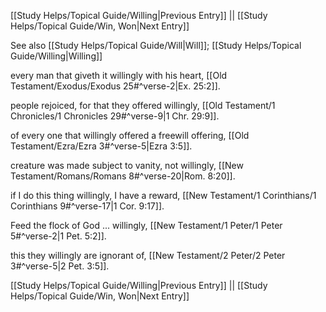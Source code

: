 [[Study Helps/Topical Guide/Willing|Previous Entry]]  ||  [[Study Helps/Topical Guide/Win, Won|Next Entry]]

 See also [[Study Helps/Topical Guide/Will|Will]]; [[Study Helps/Topical Guide/Willing|Willing]]

 every man that giveth it willingly with his heart, [[Old Testament/Exodus/Exodus 25#^verse-2|Ex. 25:2]].

 people rejoiced, for that they offered willingly, [[Old Testament/1 Chronicles/1 Chronicles 29#^verse-9|1 Chr. 29:9]].

 of every one that willingly offered a freewill offering, [[Old Testament/Ezra/Ezra 3#^verse-5|Ezra 3:5]].

 creature was made subject to vanity, not willingly, [[New Testament/Romans/Romans 8#^verse-20|Rom. 8:20]].

 if I do this thing willingly, I have a reward, [[New Testament/1 Corinthians/1 Corinthians 9#^verse-17|1 Cor. 9:17]].

 Feed the flock of God ... willingly, [[New Testament/1 Peter/1 Peter 5#^verse-2|1 Pet. 5:2]].

 this they willingly are ignorant of, [[New Testament/2 Peter/2 Peter 3#^verse-5|2 Pet. 3:5]].

[[Study Helps/Topical Guide/Willing|Previous Entry]]  ||  [[Study Helps/Topical Guide/Win, Won|Next Entry]]